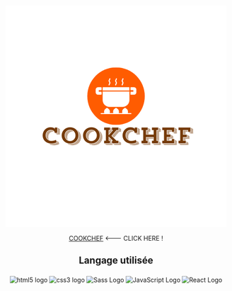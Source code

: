 <div align="center">

![alt](https://github.com/Mikadjx/Cookchef/blob/aae784e6549584c2ed49a6a38acf3e6ad517fb69/Orange%20and%20Brown%20Culinary%20Kitchen%20Logo%20(1).png)

[COOKCHEF](https://mikadjx.github.io/Cookchef) <--- CLICK HERE !


<h2 align="center">Langage utilisée</h2>

###

<div align="center">
  <img src="https://cdn.jsdelivr.net/gh/devicons/devicon/icons/html5/html5-original.svg" height="40" width="70" alt="html5 logo"  />
    <img src="https://cdn.jsdelivr.net/gh/devicons/devicon/icons/css3/css3-original.svg" height="40" width="70" alt="css3 logo"  />
  <img src="https://cdn.jsdelivr.net/gh/devicons/devicon/icons/sass/sass-original.svg" height="40" width="70" alt="Sass Logo" />
  <img src="https://cdn.jsdelivr.net/gh/devicons/devicon/icons/javascript/javascript-original.svg" height="40" width="70" alt="JavaScript Logo" />
<img src="https://cdn.jsdelivr.net/gh/devicons/devicon/icons/react/react-original.svg" height="40" width="70" alt="React Logo" />



</div>

###
</div>

